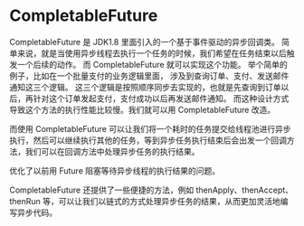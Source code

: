 
# CompletableFuture

CompletableFuture 是 JDK1.8 里面引入的一个基于事件驱动的异步回调类。 简单来说，就是当使用异步线程去执行一个任务的时候，我们希望在任务结束以后触发一个后续的动作。 而 CompletableFuture 就可以实现这个功能。 举个简单的例子，比如在一个批量支付的业务逻辑里面， 涉及到查询订单、支付、发送邮件通知这三个逻辑。 这三个逻辑是按照顺序同步去实现的，也就是先查询到订单以后，再针对这个订单发起支付，支付成功以后再发送邮件通知。 而这种设计方式导致这个方法的执行性能比较慢。我们就可以用 CompletableFuture 改造。

而使用 CompletableFuture 可以让我们将一个耗时的任务提交给线程池进行异步执行，然后可以继续执行其他的任务，等到异步任务执行结束后会出发一个回调方法，我们可以在回调方法中处理异步任务的执行结果。

优化了以前用 Future 阻塞等待异步线程的执行结果的问题。

CompletableFuture 还提供了一些便捷的方法，例如 thenApply、thenAccept、thenRun 等，可以让我们以链式的方式处理异步任务的结果，从而更加灵活地编写异步代码。
